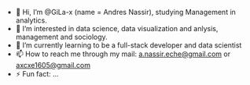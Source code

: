 - 👋 Hi, I’m @GiLa-x (name = Andres Nassir), studying Management in analytics.
- 👀 I’m interested in data science, data visualization and anlysis, management and sociology.
- 🌱 I’m currently learning to be a full-stack developer and data scientist
- 📫 How to reach me through my mail: a.nassir.eche@gmail.com or axcxe1605@gmail.com 
- ⚡ Fun fact: ...

<!---
GiLa-x/GiLa-x is a ✨ special ✨ repository because its `README.md` (this file) appears on your GitHub profile.
You can click the Preview link to take a look at your changes.
--->
